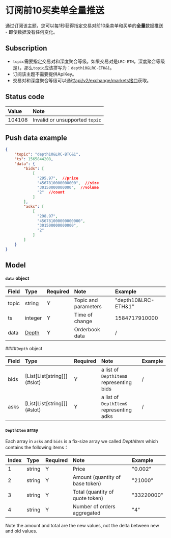# 订阅前10买卖单全量推送

通过订阅该主题，您可以每1秒获得指定交易对前10条卖单和买单的**全量**数据推送 - 即使数据没有任何变化。

## Subscription

- `topic`需要指定交易对和深度聚合等级。如果交易对是`LRC-ETH`，深度聚合等级是`1`，那么`topic`应该拼写为：`depth10&LRC-ETH&1`。
- 订阅该主题不需要提供ApiKey。
- 交易对和深度聚合等级可以通过[api/v2/exchange/markets接口](../dex_apis/getMarkets.md)获取。


## Status code

| Value |                 Note                  |
| :---- | :----------------------------------- |
| 104108 | Invalid or unsupported `topic`|

##  Push data example

```json
{
    "topic": "depth10&LRC-BTC&1",
    "ts": 1565844208,
    "data": {
        "bids": [
            [
              "295.97",  //price
              "4567810000000000",  //size
              "30150000000000",  //volume
              "2"  //count
            ]
        ],
        "asks": [
            [
              "298.97",
              "456781000000000000",
              "301500000000000",
              "2"
            ]
        ]
    }
}
```

## Model

#### `data` object

| Field  |      Type       | Required |       Note       |        Example         |
| :--- | :------------- | :------ | :-------------- | :----------------- |
| topic |     string      |    Y    | Topic and parameters | "depth10&LRC-ETH&1" |
|  ts   |     integer     |    Y    |     Time of change     |    1584717910000    |
| data  | [Depth](#depth) |    Y    |     Orderbook data     |          /          |

####<span id="depth">`Depth` object</span>

| Field | Type                           | Required | Note     | Example |
| :---- | :------------------------------ | :-------- | :-------- | :---- |
| bids | [List\[List\[string\]]](#slot) | Y       | a list of `DepthItem`s representing bids | /    |
| asks | [List\[List\[string\]]](#slot) | Y       | a list of `DepthItem`s representing adks| /    |

#### <span id = "slot">`DepthItem` array</span>

Each array in `asks` and `bids` is a fix-size array we called *DepthItem* which contains the following items：

| Index  | Type   | Required | Note           | Example       |
| :------ | :------ | :-------- | :-------------- | :---------- |
|    1     | string | Y       | Price           | "0.002"    |
|    2     | string | Y       | Amount (quantity of base token)         | "21000"    |
|    3     | string | Y       | Total (quantity of quote token)    | "33220000" |
|    4     | string | Y       | Number of orders aggregated | "4"        |

Note the amount and total are the new values, not the delta between new and old values.

